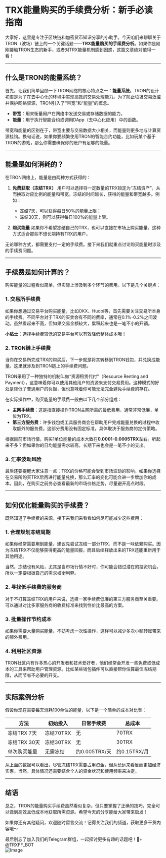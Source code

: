 # TRX能量购买的手续费分析：新手必读指南

大家好，这里是专注于区块链和加密货币知识分享的小助手。今天咱们来聊聊关于TRON（波场）链上的一个关键话题——**TRX能量购买的手续费分析**。如果你是刚刚接触TRON生态的新手，或者对TRX能量机制感到困惑，这篇文章绝对值得一看！

---

## 什么是TRON的能量系统？

首先，让我们简单回顾一下TRON网络的核心特点之一：**能量系统**。TRON的设计初衷是为了在去中心化的环境中实现高效的交易处理能力。为了防止垃圾交易泛滥并保护网络资源，TRON引入了“带宽”和“能量”的概念。

- **带宽**：用来衡量用户在网络中发送交易或存储数据的能力。
- **能量**：用于执行智能合约或调用DApp（去中心化应用）中的函数。

带宽和能量的区别在于，带宽主要与交易数据大小相关，而能量则更多地与计算资源挂钩。换句话说，如果你要频繁使用TRON的智能合约功能，比如玩某个基于TRON的游戏，那么你需要确保你的账户有足够的能量。

---

## 能量是如何消耗的？

在TRON网络上，能量是由两种方式获得的：

1. **免费获取（冻结TRX）**
   用户可以选择将一定数量的TRX锁定为“冻结资产”，从而换取对应比例的能量和带宽。冻结的时间越长，获得的能量和带宽越多。例如：
   - 冻结7天，可以获得每日50%的能量上限；
   - 冻结30天，则可以获得每日100%的能量上限。

2. **购买能量**
   如果你不希望冻结自己的TRX，也可以直接在市场上购买能量。这种方式适合那些不想长期持有TRX的用户。

无论哪种方式，都需要支付一定的手续费。接下来我们就重点讨论购买能量时涉及的手续费问题。

---

## 手续费是如何计算的？

购买能量的过程看似简单，但实际上涉及到多个环节的费用。以下是几个关键点：

### 1. **交易所手续费**
   如果你想通过交易平台购买能量，比如OKX、Huobi等，首先需要关注交易所本身的手续费。不同平台对于TRX的买卖会有不同的费率，通常在0.1%-0.2%之间波动。虽然看起来不高，但如果交易金额较大，累积起来也是一笔不小的开销。

   **小贴士**：选择手续费较低的交易平台可以有效降低整体成本哦！

### 2. **TRON链上手续费**
   当你在交易所完成TRX的购买后，下一步就是将其转移到TRON钱包，并兑换成能量。这里就涉及到TRON链上的手续费问题。

   TRON采用了一种独特的机制叫做“资源租赁代付”（Resource Renting and Payment），这意味着你可以使用其他用户的资源来支付交易费用。这种模式的好处是降低了普通用户的负担，但也意味着你可能无法完全避免手续费的存在。

   在实际操作中，购买能量的手续费一般由以下几个部分组成：
   - **主网手续费**：这是指直接操作TRON主网所需的最低费用，通常非常低廉，单位为TRX。
   - **第三方服务费**：许多钱包或工具服务商会在帮助用户完成能量兑换的过程中收取额外的服务费。这部分费用没有固定标准，具体取决于服务商的定价策略。

   根据目前市场行情，购买1单位能量的成本大致在**0.0001-0.0005TRX**左右。听起来不多？但如果你的日均能量需求较高，长期下来也会是一笔不小的支出。

### 3. **汇率波动风险**
   最后还要提醒大家注意一点：TRX的价格可能会受到市场波动的影响。如果你选择在交易所购买TRX后再进行能量兑换，那么汇率的变化可能会进一步增加你的成本。因此，在购买之前务必查看最新的市场价格走势，尽量避开高点时段。

---

## 如何优化能量购买的手续费？

既然知道了手续费的来源，接下来我们来看看如何尽可能减少这些费用：

### 1. **合理规划冻结周期**
   如果你经常需要用到能量，建议先尝试冻结一部分TRX，而不是一味依赖购买。因为冻结TRX不仅能够获得更高的能量回报，而且后续释放出来的TRX还能重新用于其他用途。

   当然，冻结也有风险，尤其是当市场行情不好时，你可能会错过潜在的投资机会。所以一定要根据自己的需求权衡利弊。

### 2. **寻找低手续费的服务商**
   对于不打算冻结TRX的用户来说，选择一家手续费低廉的第三方服务商至关重要。可以通过对比多家服务商的收费标准来找到性价比最高的方案。

### 3. **批量操作节约成本**
   如果你需要大量购买能量，不妨考虑一次性操作，这样可以减少多次小额转账带来的额外费用。

### 4. **利用社区资源**
   TRON社区内有许多热心的开发者和技术爱好者，他们经常会开发一些免费或低成本的工具来帮助用户管理资源。比如某些钱包插件可以直接帮你估算最佳冻结期限，从而节省不必要的开支。

---

## 实际案例分析

假设你现在需要每天消耗100单位的能量，以下是一个简单的成本对比表：

| 方法               | 初始投入          | 日常手续费        | 总成本           |
|--------------------|------------------|------------------|------------------|
| 冻结TRX 7天         | 冻结70TRX         | 无               | 70TRX            |
| 冻结TRX 30天        | 冻结30TRX         | 无               | 30TRX            |
| 单次购买能量       | 无需冻结          | 约0.005TRX/天    | 约0.15TRX/月     |

从上面的数据可以看出，尽管冻结TRX需要占用资金，但从长远来看反而更加经济实惠。当然，具体情况还需要结合个人的资金状况和使用频率来决定。

---

## 结语

总之，TRON的能量购买手续费虽然看似复杂，但只要掌握了正确的技巧，完全可以做到高效且低成本地获取所需资源。希望今天的分享能给大家带来启发！

如果你还有其他疑问，欢迎随时留言交流！记得关注我们的频道，获取更多干货内容哦～

最后别忘了加入我们的Telegram群组，一起探讨更多有趣的话题吧！💪+ @TRXFF_BOT  
![Image](https://github.com/user-attachments/assets/a9ced9e0-a9b8-4136-8aef-a09665821e59)